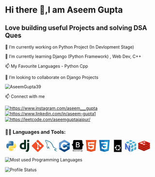 # Hi there 👋,I am Aseem Gupta
## Love building useful Projects and solving DSA Ques


🔭 I’m currently working on Python Project (In Devlopment Stage)

🌱 I’m currently learning Django (Python Framework) , Web Dev, C++

📫 My Favourite Languages - Python Cpp

👯 I’m looking to collaborate on Django Projects
<p align="left"> <img src="https://komarev.com/ghpvc/?username=AseemGupta39&label=Profile%20views&color=0e75b6&style=flat" alt="AseemGupta39" /> </p>


📫 Connect with me 

<p align="left">
<a href="https://www.instagram.com/aseem___gupta" target="blank"><img align="center" src="https://raw.githubusercontent.com/rahuldkjain/github-profile-readme-generator/master/src/images/icons/Social/instagram.svg" alt="https://www.instagram.com/aseem___gupta" height="30" width="40" /></a>
<a href="https://www.linkedin.com/in/aseem-gupta1" target="blank"><img align="center" src="https://raw.githubusercontent.com/rahuldkjain/github-profile-readme-generator/master/src/images/icons/Social/linked-in-alt.svg" alt="https://www.linkedin.com/in/aseem-gupta1" height="30" width="40" /></a>
<a href="https://leetcode.com/aseemguptajaipur/" target="blank"><img align="center" src="https://raw.githubusercontent.com/rahuldkjain/github-profile-readme-generator/master/src/images/icons/Social/leet-code.svg" alt="https://leetcode.com/aseemguptajaipur/" height="30" width="40" /></a>
</p>


<h3 align="left">👨‍💻 Languages and Tools:</h3>
<p align="left">

<img src="https://github.com/devicons/devicon/blob/master/icons/python/python-original.svg" alt="Python" width="40" height="40"/> 
<img src="https://github.com/devicons/devicon/blob/master/icons/django/django-plain.svg" alt="Django" width="40" height="40"/> 
<img src="https://github.com/devicons/devicon/blob/master/icons/git/git-original.svg" alt="GIT" width="40" height="40"/> 
<img src="https://github.com/devicons/devicon/blob/master/icons/mysql/mysql-original.svg" alt="SQL" width="40" height="40"/> 
<img src="https://raw.githubusercontent.com/devicons/devicon/master/icons/cplusplus/cplusplus-original.svg" alt="cplusplus" width="40" height="40"/> 
<img src="https://raw.githubusercontent.com/devicons/devicon/master/icons/bootstrap/bootstrap-plain-wordmark.svg" alt="bootstrap" width="40" height="40"/> 
<img src="https://github.com/devicons/devicon/blob/master/icons/html5/html5-original.svg" alt="HTML" width="40" height="40"/> 
<img src="https://github.com/devicons/devicon/blob/master/icons/css3/css3-original.svg" alt="CSS" width="40" height="40"/> 
<img src="https://github.com/devicons/devicon/blob/master/icons/ubuntu/ubuntu-plain.svg" alt="Ubuntu" width="40" height="40"/> 
<img src="https://github.com/devicons/devicon/blob/master/icons/numpy/numpy-original.svg" alt="numpy" width="40" height="40"/> 
<img src="https://github.com/devicons/devicon/blob/master/icons/redis/redis-original.svg" alt="redis" width="40" height="40"/> 

</p>
<p><img align="centre" src="https://github-readme-stats.vercel.app/api/top-langs?username=AseemGupta39&show_icons=true&hide_border=true&theme=dark&locale=en&layout=compact" alt="Most used Programming Languages" /></p>
<p><img align="center" src="https://github-readme-streak-stats.herokuapp.com/?user=its-me-aadi&theme=dark" alt="Profile Status" /></p>

<!--
**AseemGupta39/aseemgupta39** is a ✨ _special_ ✨ repository because its `README.md` (this file) appears on your GitHub profile.

Here are some ideas to get you started:

- 🔭 I’m currently working on ...
- 🌱 I’m currently learning ...
- 👯 I’m looking to collaborate on ...
- 🤔 I’m looking for help with ...
- 💬 Ask me about ...
- 📫 How to reach me: ...
- 😄 Pronouns: ...
- ⚡ Fun fact: ...

https://github.com/devicons/devicon/blob/master/icons/vscode/vscode-original.svg
https://github.com/devicons/devicon/blob/master/icons/vim/vim-original.svg
https://github.com/devicons/devicon/blob/master/icons/pandas/pandas-original.svg
https://github.com/devicons/devicon/blob/master/icons/kaggle/kaggle-original.svg
https://github.com/devicons/devicon/blob/master/icons/jupyter/jupyter-original.svg
https://github.com/devicons/devicon/blob/master/icons/github/github-original.svg

-->
